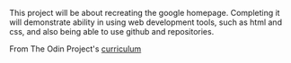 This project will be about recreating the google homepage.
Completing it will demonstrate ability in using web development tools, such as html and css, and also being able to use github and repositories.

 From The Odin Project's [curriculum](http://www.theodinproject.com/courses/web-development-101/lessons/html-css)
